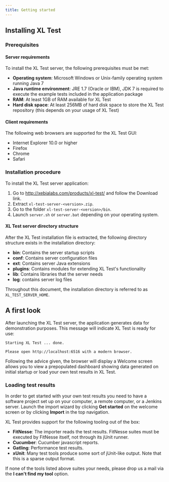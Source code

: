 ```yaml
---
title: Getting started
---
```


## Installing XL Test

### Prerequisites

#### Server requirements

To install the XL Test server, the following prerequisites must be met:

* **Operating system**: Microsoft Windows or Unix-family operating system running Java 7
* **Java runtime environment**: JRE 1.7 (Oracle or IBM), JDK 7 is required to execute the example tests included in the application package
* **RAM**: At least 1GB of RAM available for XL Test
* **Hard disk space**: At least 256MB of hard disk space to store the XL Test repository (this depends on your usage of XL Test)

#### Client requirements

The following web browsers are supported for the XL Test GUI:

* Internet Explorer 10.0 or higher
* Firefox
* Chrome
* Safari

### Installation procedure

To install the XL Test server application:

1. Go to http://xebialabs.com/products/xl-test/ and follow the Download link.
2. Extract `xl-test-server-<version>.zip`.
3. Go to the folder `xl-test-server-<version>/bin`.
4. Launch `server.sh` or `server.bat` depending on your operating system.

#### XL Test server directory structure

After the XL Test installation file is extracted, the following directory structure exists in the installation directory:

* **bin**: Contains the server startup scripts
* **conf**: Contains server configuration files 
* **ext**: Contains server Java extensions
* **plugins**: Contains modules for extending XL Test's functionality
* **lib**: Contains libraries that the server needs
* **log**: contains server log files

Throughout this document, the installation directory is referred to as `XL_TEST_SERVER_HOME`.

## A first look

After launching the XL Test server, the application generates data for demonstration purposes.
This message will indicate XL Test is ready for use:

    Starting XL Test ... done.

    Please open http://localhost:6516 with a modern browser.

Following the advice given, the browser will display a Welcome screen allows you to view a prepopulated dashboard showing
data generated on initial startup or load your own test results in XL Test.

### Loading test results

In order to get started with your own test results you need to have a software project set up on
your computer, a remote computer, or a Jenkins server. Launch the import wizard by clicking **Get started** on the welcome screen
or by clicking **Import** in the top navigation.

XL Test provides support for the following tooling out of the box:

* **FitNesse**: The importer reads the test results. FitNesse suites must be executed by FitNesse itself, not through its jUnit runner.
* **Cucumber**: Cucumber javascript reports.
* **Gatling**: Performance test results.
* **xUnit**: Many test tools produce some sort of jUnit-like output. Note that this is a sparse output format.

If none of the tools listed above suites your needs, please drop us a mail via the **I can't find my tool** option.


